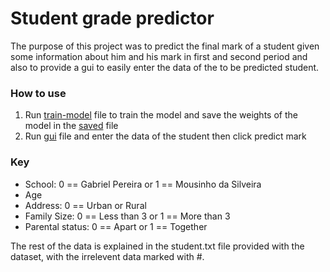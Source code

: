 # Student grade predictor
The purpose of this project was to predict the final mark of a student given some information about him and his mark in first and second period and also to provide a gui to easily enter the data of the to be predicted student.

### How to use
1. Run [train-model](/train-model.py) file to train the model and save the  weights of the model in the [saved](/saved.npz) file
2. Run [gui](/gui.py) file and enter the data of the student then click predict mark

### Key
- School: 0 == Gabriel Pereira or 1 == Mousinho da Silveira
- Age
- Address: 0 == Urban or Rural
- Family Size: 0 == Less than 3 or 1 == More than 3
- Parental status: 0 == Apart or 1 == Together

The rest of the data is explained in the student.txt file provided with the dataset, with the irrelevent data marked with #.